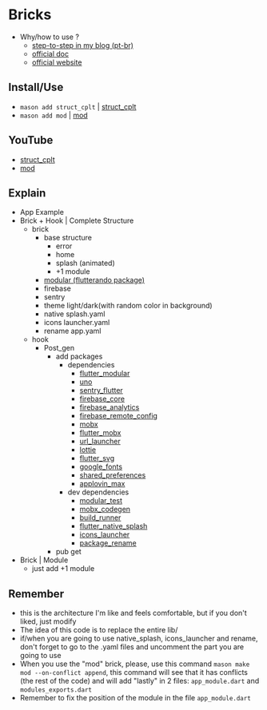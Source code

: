 # Bricks

- Why/how to use ?
  - [step-to-step in my blog (pt-br)](https://blog.efemazieri.dev/automacao-com-mason-brick)
  - [official doc](https://docs.brickhub.dev)
  - [official website](brickhub.dev)

## Install/Use

- `mason add struct_cplt` | [struct_cplt](https://brickhub.dev/bricks/struct_cplt/1.0.0)
- `mason add mod` | [mod](https://brickhub.dev/bricks/mod/1.0.0)

## YouTube

- [struct_cplt](https://youtu.be/NQQTHMPYlzw)
- [mod](https://youtu.be/WhHJ7IBOnGM)

## Explain

- App Example
- Brick + Hook | Complete Structure
  - brick
    - base structure
      - error
      - home
      - splash (animated)
      - +1 module
    - [modular (flutterando package)](https://modular.flutterando.com.br/docs/intro/)
    - firebase
    - sentry
    - theme light/dark(with random color in background)
    - native splash.yaml
    - icons launcher.yaml
    - rename app.yaml
  - hook
    - Post_gen
      - add packages
        - dependencies
          - [flutter_modular](https://pub.dev/packages/flutter_modular)
          - [uno](https://pub.dev/packages/uno)
          - [sentry_flutter](https://pub.dev/packages/sentry_flutter)
          - [firebase_core](https://pub.dev/packages/firebase_core)
          - [firebase_analytics](https://pub.dev/packages/firebase_analytics)
          - [firebase_remote_config](https://pub.dev/packages/firebase_remote_config)
          - [mobx](https://pub.dev/packages/mobx)
          - [flutter_mobx](https://pub.dev/packages/flutter_mobx)
          - [url_launcher](https://pub.dev/packages/url_launcher)
          - [lottie](https://pub.dev/packages/lottie)
          - [flutter_svg](https://pub.dev/packages/flutter_svg)
          - [google_fonts](https://pub.dev/packages/google_fonts)
          - [shared_preferences](https://pub.dev/packages/shared_preferences)
          - [applovin_max](https://pub.dev/packages/applovin_max)
        - dev dependencies
          - [modular_test](https://pub.dev/packages/modular_test)
          - [mobx_codegen](https://pub.dev/packages/mobx_codegen)
          - [build_runner](https://pub.dev/packages/build_runner)
          - [flutter_native_splash](https://pub.dev/packages/flutter_native_splash)
          - [icons_launcher](https://pub.dev/packages/icons_launcher)
          - [package_rename](https://pub.dev/packages/package_rename)
      - pub get
- Brick | Module
  - just add +1 module

## Remember

- this is the architecture I'm like and feels comfortable, but if you don't liked, just modify
- The idea of this code is to replace the entire lib/
- if/when you are going to use native_splash, icons_launcher and rename, don't forget to go to the .yaml files and uncomment the part you are going to use
- When you use the "mod" brick, please, use this command `mason make mod --on-conflict append`, this command will see that it has conflicts (the rest of the code) and will add "lastly" in 2 files: `app_module.dart` and `modules_exports.dart`
- Remember to fix the position of the module in the file `app_module.dart`
